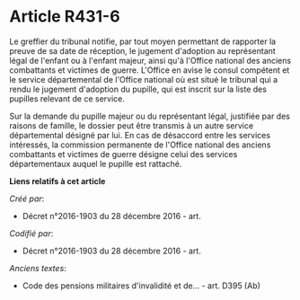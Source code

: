 # Article R431-6

Le greffier du tribunal notifie, par tout moyen permettant de rapporter la preuve de sa date de réception, le jugement
d'adoption au représentant légal de l'enfant ou à l'enfant majeur, ainsi qu'à l'Office national des anciens combattants et
victimes de guerre. L'Office en avise le consul compétent et le service départemental de l'Office national où est situé le
tribunal qui a rendu le jugement d'adoption du pupille, qui est inscrit sur la liste des pupilles relevant de ce service.

Sur la demande du pupille majeur ou du représentant légal, justifiée par des raisons de famille, le dossier peut être
transmis à un autre service départemental désigné par lui. En cas de désaccord entre les services intéressés, la commission
permanente de l'Office national des anciens combattants et victimes de guerre désigne celui des services départementaux
auquel le pupille est rattaché.

**Liens relatifs à cet article**

_Créé par_:

  - Décret n°2016-1903 du 28 décembre 2016 - art.

_Codifié par_:

  - Décret n°2016-1903 du 28 décembre 2016 - art.

_Anciens textes_:

  - Code des pensions militaires d'invalidité et de... - art. D395 (Ab)
